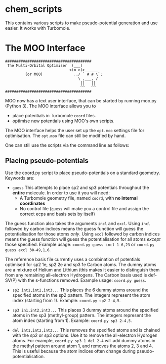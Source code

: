 # chem_scripts

This contains various scripts to make pseudo-potential generation and use easier. It works with Turbomole.

# The MOO Interface
```
#######################################
 The Multi-Orbital Optimiser  (___)
                             <(o o)>______
         (or MOO)              ../ ` # # \`;   
                                 \ ,___, /
                                  ||   ||  
                                  ^^   ^^  
#######################################
 ```
 
MOO now has a text user interface, that can be started by running moo.py (Python 3). The MOO interface allows you to 

- place potentials in Turbomole `coord` files.
- optimise new potentials using MOO's own scripts.

The MOO interface helps the user set up the `opt.moo` settings file for optimisation. The `opt.moo` file can still be modified by hand.

One can still use the scripts via the command line as follows:

## Placing pseudo-potentials

Use the coord.py script to place pseudo-potentials on a standard geometry. Keywords are:

 - `guess` This attempts to place sp2 and sp3 potentials throughout the **entire** molecule. In order to use it you will need:
   - A Turbomole geometry file, named `coord`, with **no internal coordinates**
   - No control file (`guess` will make you a control file and assign the correct ecps and basis sets by itself)
   
The guess function also takes the arguments `incl` and `excl`. Using `incl` followed by carbon indices means the guess function will guess the potentialisation for those atoms *only*. Using `excl` followed by carbon indices means the guess function will guess the potentialisation for all atoms *except* those specified. Example usage: `coord.py guess incl 1-6,23` or `coord.py guess excl 30-49,1,6`.
   
   The reference basis file currently uses a combination of potentials optimised for sp2 1e, sp2 2e and sp3 1e Carbon atoms. The dummy atoms are a mixture of Helium and Lithium (this makes it easier to distinguish them from any remaining all-electron Hydrogens. The Carbon basis used is def-SV(P) with the s-functions removed. Example usage: `coord.py guess`.

 - `sp2 int1,int2,int3...` This places the 6 dummy atoms around the specified atoms in the sp2 pattern. The integers represent the atom index (starting from 1). Example: `coord.py sp2 2-4,5`.
 
 - `sp3 in1,int2,int3...` This places 3 dummy atoms around the specified atoms in the sp3 (methyl-group) pattern. The integers represent the atom index (starting from 1). Example: `coord.py sp3 2-4,5`.
 
 - `del int1,int2,int3...` This removes the specified atoms and is chained with the sp2 or sp3 options. Use it to remove the all-electron Hydrogen atoms. For example, `coord.py sp3 1 del 2-4` will add dummy atoms in the methyl pattern around atom 1, and removes the atoms 2, 3 and 4. This is useful because the atom indices often change during pseudo-potentialisation.  

